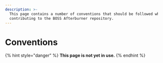 ```yaml
---
description: >-
  This page contains a number of conventions that should be followed when
  contributing to the BOSS Afterburner repository.
---
```


# Conventions

{% hint style="danger" %}
**This page is not yet in use.**
{% endhint %}


